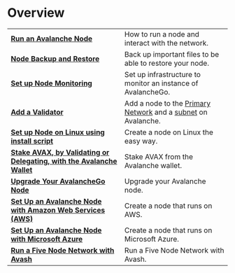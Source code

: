 # Overview

|  |  |
| :--- | :--- |
| [**Run an Avalanche Node**](run-avalanche-node.md) | How to run a node and interact with the network. |
| [**Node Backup and Restore**](node-backup-and-restore.md) | Back up important files to be able to restore your node. |
| [**Set up Node Monitoring**](setting-up-node-monitoring.md) | Set up infrastructure to monitor an instance of AvalancheGo. |
| [**Add a Validator**](add-a-validator.md) | Add a node to the [Primary Network](../../../learn/platform-overview/README.md) and a [subnet](../../../learn/platform-overview/#subnets) on Avalanche. |
| [**Set up Node on Linux using install script**](set-up-node-with-installer.md) | Create a node on Linux the easy way. |
| [**Stake AVAX, by Validating or Delegating, with the Avalanche Wallet**](staking-avax-by-validating-or-delegating-with-the-avalanche-wallet.md) | Stake AVAX from the Avalanche wallet. |
| [**Upgrade Your AvalancheGo Node**](upgrade-your-avalanchego-node.mdx) | Upgrade your Avalanche node. |
| [**Set Up an Avalanche Node with Amazon Web Services (AWS)**](setting-up-an-avalanche-node-with-amazon-web-services-aws.md) | Create a node that runs on AWS. |
| [**Set Up an Avalanche Node with Microsoft Azure**](set-up-an-avalanche-node-with-microsoft-azure.md) | Create a node that runs on Microsoft Azure. |
| [**Run a Five Node Network with Avash**](run-a-five-node-network-with-avash.md) | Run a Five Node Network with Avash. |


